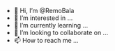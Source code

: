 
- 👋 Hi, I’m @RemoBala
- 👀 I’m interested in ...
- 🌱 I’m currently learning ...
- 💞️ I’m looking to collaborate on ...
- 📫 How to reach me ...

<!---
RemoBala/RemoBala is a ✨ special ✨ repository because its `README.md` (this file) appears on your GitHub profile.
You can click the Preview link to take a look at your changes.
--->

<html>

<head>
    <style>
        .outer {
            margin: auto;
            height: 300px;
            width: 400px;
            border: 2px solid black;
            position: relative
        }

        p {
            margin-left: 80px;
        }

        .in {
            margin-left: 80px;
            padding: 10px
        }

        #bt {
            width: fit-content;
            font-size: 15px;
            margin-top: 20px;
            position: absolute;
            left: 150px;
        }

        #bt:hover {
            background: green;
            font-size: 13px;
            cursor: pointer;
            color: white;
        }
    </style>
    <script>
        function fa() {
            if (a.value == "" || b.value == "") {
                f();
                document.getElementById("a").style.border = "3px solid red";
                document.getElementById("b").style.border = "3px solid red";
                bt.value = "Fill Data First 😏";
            } else {
                document.getElementById("a").style.border = "3px solid green";
                document.getElementById("b").style.border = "3px solid green";
                bt.value = "Good now 😁";
                bt.style.left = "120px";
            }
        }
        flag = 1;
        function f() {
            if (flag == 1) {
                bt.style.left = "210px";
                flag = 2;
            } else if (flag == 2) {
                bt.style.left = "80px";
                flag = 1;
            }
        }
    </script>
</head>

<body>
    <div class="outer">
        <h1 style="text-align: center">Legend form</h1>
        <p>Enter Id</p>
        <input class="in" type="text" placeholder="Enter id" id="a" />
        <p>Enter Confirm Pass</p>
        <input class="in" type="password" placeholder="Enter password" id="b" />
        <br />
        <input type="submit" onmouseenter="fa()" onclick="alert('Well done👍')" id="bt" />
    </div>
</body>

</html>
